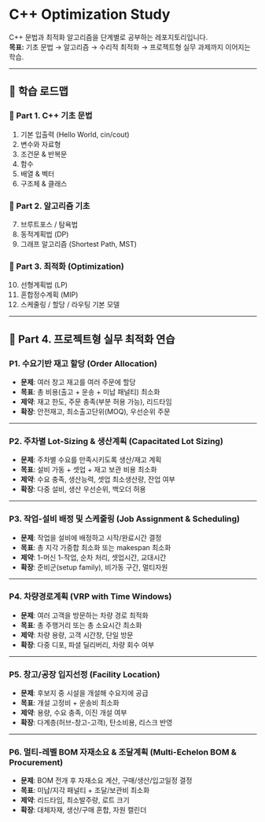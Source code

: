 # C++ Optimization Study

C++ 문법과 최적화 알고리즘을 단계별로 공부하는 레포지토리입니다.  
**목표:** 기초 문법 → 알고리즘 → 수리적 최적화 → 프로젝트형 실무 과제까지 이어지는 학습.

---

## 📘 학습 로드맵

### 🔹 Part 1. C++ 기초 문법
1. 기본 입출력 (Hello World, cin/cout)  
2. 변수와 자료형  
3. 조건문 & 반복문  
4. 함수  
5. 배열 & 벡터  
6. 구조체 & 클래스  

### 🔹 Part 2. 알고리즘 기초
7. 브루트포스 / 탐욕법  
8. 동적계획법 (DP)  
9. 그래프 알고리즘 (Shortest Path, MST)  

### 🔹 Part 3. 최적화 (Optimization)
10. 선형계획법 (LP)  
11. 혼합정수계획 (MIP)  
12. 스케줄링 / 할당 / 라우팅 기본 모델  

---

## 🔹 Part 4. 프로젝트형 실무 최적화 연습

### P1. 수요기반 재고 할당 (Order Allocation)
- **문제**: 여러 창고 재고를 여러 주문에 할당  
- **목표**: 총 비용(출고 + 운송 + 미납 패널티) 최소화  
- **제약**: 재고 한도, 주문 충족(부분 허용 가능), 리드타임  
- **확장**: 안전재고, 최소출고단위(MOQ), 우선순위 주문  

---

### P2. 주차별 Lot-Sizing & 생산계획 (Capacitated Lot Sizing)
- **문제**: 주차별 수요를 만족시키도록 생산/재고 계획  
- **목표**: 설비 가동 + 셋업 + 재고 보관 비용 최소화  
- **제약**: 수요 충족, 생산능력, 셋업 최소생산량, 잔업 여부  
- **확장**: 다중 설비, 생산 우선순위, 백오더 허용  

---

### P3. 작업-설비 배정 및 스케줄링 (Job Assignment & Scheduling)
- **문제**: 작업을 설비에 배정하고 시작/완료시간 결정  
- **목표**: 총 지각 가중합 최소화 또는 makespan 최소화  
- **제약**: 1-머신 1-작업, 순차 처리, 셋업시간, 교대시간  
- **확장**: 준비군(setup family), 비가동 구간, 멀티자원  

---

### P4. 차량경로계획 (VRP with Time Windows)
- **문제**: 여러 고객을 방문하는 차량 경로 최적화  
- **목표**: 총 주행거리 또는 총 소요시간 최소화  
- **제약**: 차량 용량, 고객 시간창, 단일 방문  
- **확장**: 다중 디포, 파셜 딜리버리, 차량 회수 여부  

---

### P5. 창고/공장 입지선정 (Facility Location)
- **문제**: 후보지 중 시설을 개설해 수요지에 공급  
- **목표**: 개설 고정비 + 운송비 최소화  
- **제약**: 용량, 수요 충족, 이진 개설 여부  
- **확장**: 다계층(허브-창고-고객), 탄소비용, 리스크 반영  

---

### P6. 멀티-레벨 BOM 자재소요 & 조달계획 (Multi-Echelon BOM & Procurement)
- **문제**: BOM 전개 후 자재소요 계산, 구매/생산/입고일정 결정  
- **목표**: 미납/지각 패널티 + 조달/보관비 최소화  
- **제약**: 리드타임, 최소발주량, 로트 크기  
- **확장**: 대체자재, 생산/구매 혼합, 자원 캘린더  
